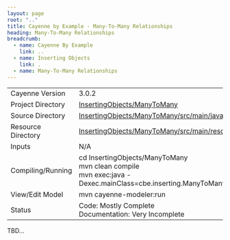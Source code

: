 ```yaml
---
layout: page
root: ".."
title: Cayenne by Example - Many-To-Many Relationships
heading: Many-To-Many Relationships
breadcrumb:
  - name: Cayenne By Example
    link: ..
  - name: Inserting Objects
    link: .
  - name: Many-To-Many Relationships
---
```


<table class="pb">
  <tr>
    <td>Cayenne Version</td>
    <td>3.0.2</td>
  </tr>
  <tr>
    <td>Project Directory</td>
    <td>
      <a href="https://github.com/mrg/cbe/tree/master/InsertingObjects/ManyToMany">InsertingObjects/ManyToMany</a>
    </td>
  </tr>
  <tr>
    <td>Source Directory</td>
    <td>
      <a href="https://github.com/mrg/cbe/tree/master/InsertingObjects/ManyToMany/src/main/java">
        InsertingObjects/ManyToMany/src/main/java
      </a>
    </td>
  </tr>
  <tr>
    <td>Resource Directory</td>
    <td>
      <a href="https://github.com/mrg/cbe/tree/master/InsertingObjects/ManyToMany/src/main/resources">
        InsertingObjects/ManyToMany/src/main/resources
      </a>
    </td>
  </tr>
    <td>Inputs</td>
    <td>N/A</td>
  <tr>
  </tr>
  <tr>
    <td>Compiling/Running</td>
    <td>
      cd InsertingObjects/ManyToMany<br/>
      mvn clean compile<br/>
      mvn exec:java -Dexec.mainClass=cbe.inserting.ManyToMany
    </td>
  </tr>
  <tr>
    <td>View/Edit Model</td>
    <td>mvn cayenne-modeler:run</td>
  </tr>
  </tr>
    <td>Status</td>
    <td>
      Code: Mostly Complete<br/>
      Documentation: Very Incomplete
    </td>
  <tr>
</table>

TBD…

